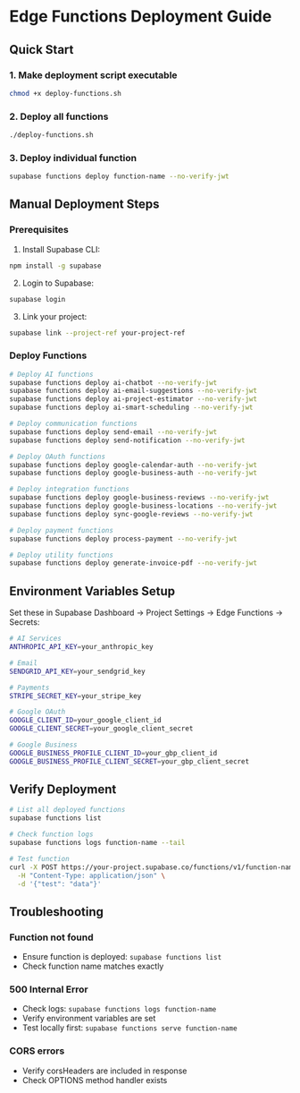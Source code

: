 # Edge Functions Deployment Guide

## Quick Start

### 1. Make deployment script executable
```bash
chmod +x deploy-functions.sh
```

### 2. Deploy all functions
```bash
./deploy-functions.sh
```

### 3. Deploy individual function
```bash
supabase functions deploy function-name --no-verify-jwt
```

## Manual Deployment Steps

### Prerequisites
1. Install Supabase CLI:
```bash
npm install -g supabase
```

2. Login to Supabase:
```bash
supabase login
```

3. Link your project:
```bash
supabase link --project-ref your-project-ref
```

### Deploy Functions

```bash
# Deploy AI functions
supabase functions deploy ai-chatbot --no-verify-jwt
supabase functions deploy ai-email-suggestions --no-verify-jwt
supabase functions deploy ai-project-estimator --no-verify-jwt
supabase functions deploy ai-smart-scheduling --no-verify-jwt

# Deploy communication functions
supabase functions deploy send-email --no-verify-jwt
supabase functions deploy send-notification --no-verify-jwt

# Deploy OAuth functions
supabase functions deploy google-calendar-auth --no-verify-jwt
supabase functions deploy google-business-auth --no-verify-jwt

# Deploy integration functions
supabase functions deploy google-business-reviews --no-verify-jwt
supabase functions deploy google-business-locations --no-verify-jwt
supabase functions deploy sync-google-reviews --no-verify-jwt

# Deploy payment functions
supabase functions deploy process-payment --no-verify-jwt

# Deploy utility functions
supabase functions deploy generate-invoice-pdf --no-verify-jwt
```

## Environment Variables Setup

Set these in Supabase Dashboard → Project Settings → Edge Functions → Secrets:

```bash
# AI Services
ANTHROPIC_API_KEY=your_anthropic_key

# Email
SENDGRID_API_KEY=your_sendgrid_key

# Payments
STRIPE_SECRET_KEY=your_stripe_key

# Google OAuth
GOOGLE_CLIENT_ID=your_google_client_id
GOOGLE_CLIENT_SECRET=your_google_client_secret

# Google Business
GOOGLE_BUSINESS_PROFILE_CLIENT_ID=your_gbp_client_id
GOOGLE_BUSINESS_PROFILE_CLIENT_SECRET=your_gbp_client_secret
```

## Verify Deployment

```bash
# List all deployed functions
supabase functions list

# Check function logs
supabase functions logs function-name --tail

# Test function
curl -X POST https://your-project.supabase.co/functions/v1/function-name \
  -H "Content-Type: application/json" \
  -d '{"test": "data"}'
```

## Troubleshooting

### Function not found
- Ensure function is deployed: `supabase functions list`
- Check function name matches exactly

### 500 Internal Error
- Check logs: `supabase functions logs function-name`
- Verify environment variables are set
- Test locally first: `supabase functions serve function-name`

### CORS errors
- Verify corsHeaders are included in response
- Check OPTIONS method handler exists
